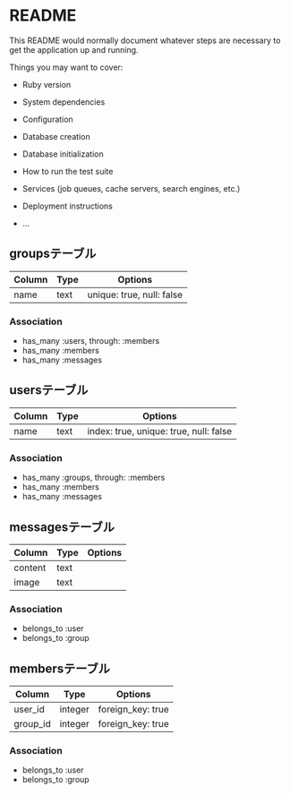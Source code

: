 # README

This README would normally document whatever steps are necessary to get the
application up and running.

Things you may want to cover:

* Ruby version

* System dependencies

* Configuration

* Database creation

* Database initialization

* How to run the test suite

* Services (job queues, cache servers, search engines, etc.)

* Deployment instructions

* ...

## groupsテーブル
|Column|Type|Options|
|------|----|-------|
|name|text|unique: true, null: false|

### Association
- has_many :users, through: :members
- has_many :members
- has_many :messages


## usersテーブル
|Column|Type|Options|
|------|----|-------|
|name|text|index: true, unique: true, null: false|

### Association
- has_many :groups, through: :members
- has_many :members
- has_many :messages


## messagesテーブル
|Column|Type|Options|
|------|----|-------|
|content|text||
|image|text||

### Association
- belongs_to :user
- belongs_to :group


## membersテーブル
|Column|Type|Options|
|------|----|-------|
|user_id|integer|foreign_key: true|
|group_id|integer|foreign_key: true|

### Association
- belongs_to :user
- belongs_to :group
